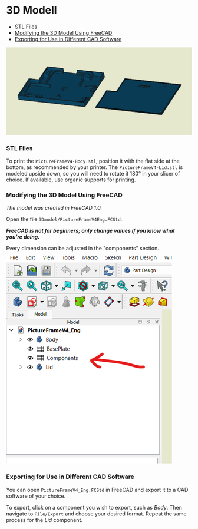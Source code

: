 # 3D Modell
- [STL Files](#stl-files)
- [Modifying the 3D Model Using FreeCAD](#modifying-the-3d-model-using-freecad)
- [Exporting for Use in Different CAD Software](#exporting-for-use-in-different-cad-software)

![3D_modell](3D_modell.png)



### STL Files
To print the `PictureFrameV4-Body.stl`, position it with the flat side at the bottom, as recommended by your printer. The `PictureFrameV4-Lid.stl` is modeled upside down, so you will need to rotate it 180° in your slicer of choice. If available, use organic supports for printing.

### Modifying the 3D Model Using FreeCAD
*The model was created in FreeCAD 1.0.*

Open the file `3Dmodel/PictureFrameV4Eng.FCStd`. 

**_FreeCAD is not for beginners; only change values if you know what you're doing._**

Every dimension can be adjusted in the "components" section. 

![components](components.png)

### Exporting for Use in Different CAD Software
You can open `PictureFrameV4_Eng.FCStd` in FreeCAD and export it to a CAD software of your choice. 

To export, click on a component you wish to export, such as *Body*. Then navigate to `File/Export` and choose your desired format. Repeat the same process for the *Lid* component.